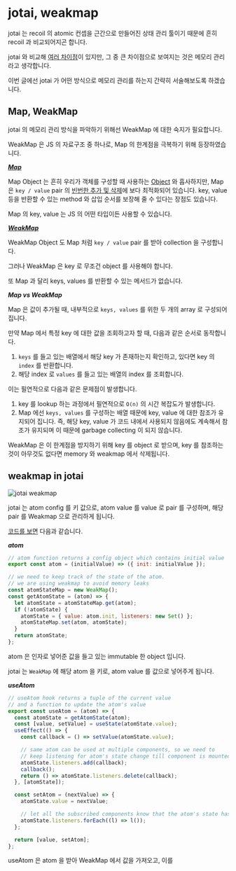 # jotai, weakmap

jotai 는 recoil 의 atomic 컨셉을 근간으로 만들어진 상태 관리 툴이기 때문에 흔히 recoil 과 비교되어지곤 합니다.

jotai 와 비교해 [여러 차이점](https://jotai.org/docs/basics/comparison#how-is-jotai-different-from-recoil?)이 있지만, 그 중 큰 차이점으로 보여지는 것은 메모리 관리라고 생각합니다.

이번 글에선 jotai 가 어떤 방식으로 메모리 관리를 하는지 간략히 서술해보도록 하겠습니다.

## Map, WeakMap

jotai 의 메모리 관리 방식을 파악하기 위해선 WeakMap 에 대한 숙지가 필요합니다.

WeakMap 은 JS 의 자료구조 중 하나로, Map 의 한계점을 극복하기 위해 등장하였습니다.

[**_Map_**](https://developer.mozilla.org/en-US/docs/Web/JavaScript/Reference/Global_Objects/Map)

Map Object 는 흔히 우리가 객체를 구성할 때 사용하는 [Object](https://developer.mozilla.org/en-US/docs/Web/JavaScript/Reference/Global_Objects/Object) 와 흡사하지만, Map 은 `key / value` pair 의 [빈번한 추가 및 삭제](https://www.measurethat.net/Benchmarks/Show/11290/4/map-vs-object-real-world-performance#latest_results_block)에 보다 최적화되어 있습니다. key, value 등을 반환할 수 있는 method 와 삽입 순서를 보장해 줄 수 있다는 장점도 있습니다.

Map 의 key, value 는 JS 의 어떤 타입이든 사용할 수 있습니다.

[**_WeakMap_**](https://developer.mozilla.org/en-US/docs/Web/JavaScript/Reference/Global_Objects/WeakMap)

WeakMap Object 도 Map 처럼 `key / value` pair 를 받아 collection 을 구성합니다.

그러나 WeakMap 은 key 로 무조건 object 를 사용해야 합니다.

또 Map 과 달리 keys, values 를 반환할 수 있는 메서드가 없습니다.

**_Map vs WeakMap_**

Map 은 값이 추가될 때, 내부적으로 `keys, values` 를 위한 두 개의 array 로 구성되어집니다.

만약 Map 에서 특정 key 에 대한 값을 조회하고자 할 때, 다음과 같은 순서로 동작합니다.

1. `keys` 를 들고 있는 배열에서 해당 key 가 존재하는지 확인하고, 있다면 key 의 `index` 를 반환합니다.
2. 해당 index 로 `values` 를 들고 있는 배열의 index 를 조회합니다.

이는 필연적으로 다음과 같은 문제점이 발생합니다.

1. key 를 lookup 하는 과정에서 필연적으로 `O(n)` 의 시간 복잡도가 발생합니다.
2. Map 에선 `keys, values` 를 구성하는 배열 때문에 key, value 에 대한 참조가 유지되어 집니다.
   즉, 해당 key, value 가 코드 내에서 사용되지 않음에도 계속해서 참조가 유지되며 이 때문에 garbage collecting 이 되지 않습니다.

WeakMap 은 이 한계점을 방지하기 위해 key 를 object 로 받으며, key 를 참조하는 것이 아무것도 없다면 memory 와 weakmap 에서 삭제됩니다.

## weakmap in jotai

<img src="https://user-images.githubusercontent.com/490574/114873392-32a48f00-9e36-11eb-8834-5269242a6c5c.png" alt="jotai weakmap" />

jotai 는 atom config 를 키 값으로, atom value 를 value 로 pair 를 구성하며, 해당 pair 를 Weakmap 으로 관리하게 됩니다.

[코드를 보면](https://jotai.org/docs/guides/core-internals) 다음과 같습니다.

**_atom_**

```js
// atom function returns a config object which contains initial value
export const atom = (initialValue) => ({ init: initialValue });

// we need to keep track of the state of the atom.
// we are using weakmap to avoid memory leaks
const atomStateMap = new WeakMap();
const getAtomState = (atom) => {
  let atomState = atomStateMap.get(atom);
  if (!atomState) {
    atomState = { value: atom.init, listeners: new Set() };
    atomStateMap.set(atom, atomState);
  }
  return atomState;
};
```

atom 은 인자로 넣어준 값을 들고 있는 immutable 한 object 입니다.

jotai 는 `WeakMap` 에 해당 atom 을 키로, atom value 를 값으로 넣어주게 됩니다.

**_useAtom_**

```js
// useAtom hook returns a tuple of the current value
// and a function to update the atom's value
export const useAtom = (atom) => {
  const atomState = getAtomState(atom);
  const [value, setValue] = useState(atomState.value);
  useEffect(() => {
    const callback = () => setValue(atomState.value);

    // same atom can be used at multiple components, so we need to
    // keep listening for atom's state change till component is mounted.
    atomState.listeners.add(callback);
    callback();
    return () => atomState.listeners.delete(callback);
  }, [atomState]);

  const setAtom = (nextValue) => {
    atomState.value = nextValue;

    // let all the subscribed components know that the atom's state has changed
    atomState.listeners.forEach((l) => l());
  };

  return [value, setAtom];
};
```

useAtom 은 atom 을 받아 WeakMap 에서 값을 가져오고, 이를
